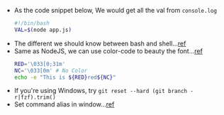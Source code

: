 - As the code snippet below, We would get all the val from `console.log`
  ```bash
  #!/bin/bash
  VAL=$(node app.js)
  ```
- The different we should know between bash and shell...[ref](https://stackoverflow.com/questions/5725296/difference-between-sh-and-bash)
- Same as NodeJS, we can use color-code to beauty the font...[ref](https://stackoverflow.com/questions/5947742/how-to-change-the-output-color-of-echo-in-linux)
  ```bash
  RED='\033[0;31m'
  NC='\033[0m' # No Color
  echo -e "This is ${RED}red${NC}"
  ```
- If you're using Windows, try `git reset --hard (git branch -r|fzf).trim()`
- Set command alias in window...[ref](https://stackoverflow.com/questions/37104273/how-to-set-aliases-in-git-bash-for-windows)
